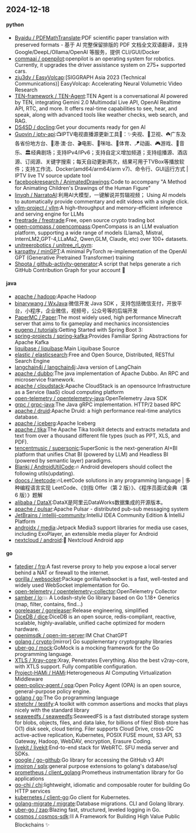 ## 2024-12-18

#### python
* [Byaidu / PDFMathTranslate](https://github.com/Byaidu/PDFMathTranslate):PDF scientific paper translation with preserved formats - 基于 AI 完整保留排版的 PDF 文档全文双语翻译，支持 Google/DeepL/Ollama/OpenAI 等服务，提供 CLI/GUI/Docker
* [commaai / openpilot](https://github.com/commaai/openpilot):openpilot is an operating system for robotics. Currently, it upgrades the driver assistance system on 275+ supported cars.
* [zju3dv / EasyVolcap](https://github.com/zju3dv/EasyVolcap):[SIGGRAPH Asia 2023 (Technical Communications)] EasyVolcap: Accelerating Neural Volumetric Video Research
* [TEN-framework / TEN-Agent](https://github.com/TEN-framework/TEN-Agent):TEN Agent is a conversational AI powered by TEN, integrating Gemini 2.0 Multimodal Live API, OpenAI Realtime API, RTC, and more. It offers real-time capabilities to see, hear, and speak, along with advanced tools like weather checks, web search, and RAG.
* [DS4SD / docling](https://github.com/DS4SD/docling):Get your documents ready for gen AI
* [Guovin / iptv-api](https://github.com/Guovin/iptv-api):📺IPTV电视直播源更新工具🚀：✨央视、📡卫视、☘️广东及各省份地方台、🌊港·澳·台、🎬电影、🎥咪咕、🏀体育、🪁动画、🎮游戏、🎵音乐、🏛经典剧场；支持IPv4/IPv6；支持自定义增加频道；支持组播源、酒店源、订阅源、关键字搜索；每天自动更新两次，结果可用于TVBox等播放软件；支持工作流、Docker(amd64/arm64/arm v7)、命令行、GUI运行方式 | IPTV live TV source update tool
* [facebookresearch / AnimatedDrawings](https://github.com/facebookresearch/AnimatedDrawings):Code to accompany "A Method for Animating Children's Drawings of the Human Figure"
* [linyqh / NarratoAI](https://github.com/linyqh/NarratoAI):利用AI大模型，一键解说并剪辑视频； Using AI models to automatically provide commentary and edit videos with a single click.
* [vllm-project / vllm](https://github.com/vllm-project/vllm):A high-throughput and memory-efficient inference and serving engine for LLMs
* [freqtrade / freqtrade](https://github.com/freqtrade/freqtrade):Free, open source crypto trading bot
* [open-compass / opencompass](https://github.com/open-compass/opencompass):OpenCompass is an LLM evaluation platform, supporting a wide range of models (Llama3, Mistral, InternLM2,GPT-4,LLaMa2, Qwen,GLM, Claude, etc) over 100+ datasets.
* [unitreerobotics / unitree_rl_gym](https://github.com/unitreerobotics/unitree_rl_gym):
* [karpathy / minGPT](https://github.com/karpathy/minGPT):A minimal PyTorch re-implementation of the OpenAI GPT (Generative Pretrained Transformer) training
* [Shpota / github-activity-generator](https://github.com/Shpota/github-activity-generator):A script that helps generate a rich GitHub Contribution Graph for your account 🤖

#### java
* [apache / hadoop](https://github.com/apache/hadoop):Apache Hadoop
* [binarywang / WxJava](https://github.com/binarywang/WxJava):微信开发 Java SDK ，支持包括微信支付，开放平台，小程序，企业微信，视频号，公众号等的后端开发
* [PaperMC / Paper](https://github.com/PaperMC/Paper):The most widely used, high performance Minecraft server that aims to fix gameplay and mechanics inconsistencies
* [eugenp / tutorials](https://github.com/eugenp/tutorials):Getting Started with Spring Boot 3:
* [spring-projects / spring-kafka](https://github.com/spring-projects/spring-kafka):Provides Familiar Spring Abstractions for Apache Kafka
* [liquibase / liquibase](https://github.com/liquibase/liquibase):Main Liquibase Source
* [elastic / elasticsearch](https://github.com/elastic/elasticsearch):Free and Open Source, Distributed, RESTful Search Engine
* [langchain4j / langchain4j](https://github.com/langchain4j/langchain4j):Java version of LangChain
* [apache / dubbo](https://github.com/apache/dubbo):The java implementation of Apache Dubbo. An RPC and microservice framework.
* [apache / cloudstack](https://github.com/apache/cloudstack):Apache CloudStack is an opensource Infrastructure as a Service (IaaS) cloud computing platform
* [open-telemetry / opentelemetry-java](https://github.com/open-telemetry/opentelemetry-java):OpenTelemetry Java SDK
* [grpc / grpc-java](https://github.com/grpc/grpc-java):The Java gRPC implementation. HTTP/2 based RPC
* [apache / druid](https://github.com/apache/druid):Apache Druid: a high performance real-time analytics database.
* [apache / iceberg](https://github.com/apache/iceberg):Apache Iceberg
* [apache / tika](https://github.com/apache/tika):The Apache Tika toolkit detects and extracts metadata and text from over a thousand different file types (such as PPT, XLS, and PDF).
* [tencentmusic / supersonic](https://github.com/tencentmusic/supersonic):SuperSonic is the next-generation AI+BI platform that unifies Chat BI (powered by LLM) and Headless BI (powered by semantic layer) paradigms.
* [Blankj / AndroidUtilCode](https://github.com/Blankj/AndroidUtilCode):🔥 Android developers should collect the following utils(updating).
* [doocs / leetcode](https://github.com/doocs/leetcode):🔥LeetCode solutions in any programming language | 多种编程语言实现 LeetCode、《剑指 Offer（第 2 版）》、《程序员面试金典（第 6 版）》题解
* [alibaba / DataX](https://github.com/alibaba/DataX):DataX是阿里云DataWorks数据集成的开源版本。
* [apache / pulsar](https://github.com/apache/pulsar):Apache Pulsar - distributed pub-sub messaging system
* [JetBrains / intellij-community](https://github.com/JetBrains/intellij-community):IntelliJ IDEA Community Edition & IntelliJ Platform
* [androidx / media](https://github.com/androidx/media):Jetpack Media3 support libraries for media use cases, including ExoPlayer, an extensible media player for Android
* [nextcloud / android](https://github.com/nextcloud/android):📱 Nextcloud Android app

#### go
* [fatedier / frp](https://github.com/fatedier/frp):A fast reverse proxy to help you expose a local server behind a NAT or firewall to the internet.
* [gorilla / websocket](https://github.com/gorilla/websocket):Package gorilla/websocket is a fast, well-tested and widely used WebSocket implementation for Go.
* [open-telemetry / opentelemetry-collector](https://github.com/open-telemetry/opentelemetry-collector):OpenTelemetry Collector
* [samber / lo](https://github.com/samber/lo):💥 A Lodash-style Go library based on Go 1.18+ Generics (map, filter, contains, find...)
* [goreleaser / goreleaser](https://github.com/goreleaser/goreleaser):Release engineering, simplified
* [DiceDB / dice](https://github.com/DiceDB/dice):DiceDB is an open source, redis-compliant, reactive, scalable, highly-available, unified cache optimized for modern hardware.
* [openimsdk / open-im-server](https://github.com/openimsdk/open-im-server):IM Chat ChatGPT
* [golang / crypto](https://github.com/golang/crypto):[mirror] Go supplementary cryptography libraries
* [uber-go / mock](https://github.com/uber-go/mock):GoMock is a mocking framework for the Go programming language.
* [XTLS / Xray-core](https://github.com/XTLS/Xray-core):Xray, Penetrates Everything. Also the best v2ray-core, with XTLS support. Fully compatible configuration.
* [Project-HAMi / HAMi](https://github.com/Project-HAMi/HAMi):Heterogeneous AI Computing Virtualization Middleware
* [open-policy-agent / opa](https://github.com/open-policy-agent/opa):Open Policy Agent (OPA) is an open source, general-purpose policy engine.
* [golang / go](https://github.com/golang/go):The Go programming language
* [stretchr / testify](https://github.com/stretchr/testify):A toolkit with common assertions and mocks that plays nicely with the standard library
* [seaweedfs / seaweedfs](https://github.com/seaweedfs/seaweedfs):SeaweedFS is a fast distributed storage system for blobs, objects, files, and data lake, for billions of files! Blob store has O(1) disk seek, cloud tiering. Filer supports Cloud Drive, cross-DC active-active replication, Kubernetes, POSIX FUSE mount, S3 API, S3 Gateway, Hadoop, WebDAV, encryption, Erasure Coding.
* [livekit / livekit](https://github.com/livekit/livekit):End-to-end stack for WebRTC. SFU media server and SDKs.
* [google / go-github](https://github.com/google/go-github):Go library for accessing the GitHub v3 API
* [jmoiron / sqlx](https://github.com/jmoiron/sqlx):general purpose extensions to golang's database/sql
* [prometheus / client_golang](https://github.com/prometheus/client_golang):Prometheus instrumentation library for Go applications
* [go-chi / chi](https://github.com/go-chi/chi):lightweight, idiomatic and composable router for building Go HTTP services
* [kubernetes / client-go](https://github.com/kubernetes/client-go):Go client for Kubernetes.
* [golang-migrate / migrate](https://github.com/golang-migrate/migrate):Database migrations. CLI and Golang library.
* [uber-go / zap](https://github.com/uber-go/zap):Blazing fast, structured, leveled logging in Go.
* [cosmos / cosmos-sdk](https://github.com/cosmos/cosmos-sdk):⛓️ A Framework for Building High Value Public Blockchains ✨
